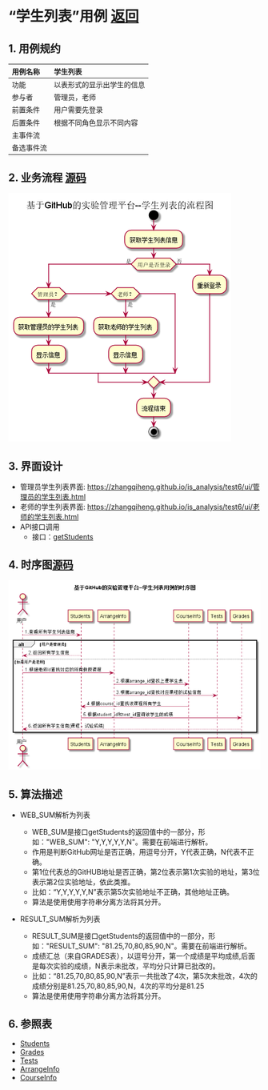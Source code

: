 # “学生列表”用例 [返回](../README.md)
## 1. 用例规约

|用例名称|学生列表|
|:--|:--|
|功能|以表形式的显示出学生的信息|
|参与者|管理员，老师|
|前置条件|用户需要先登录|
|后置条件| 根据不同角色显示不同内容|
|主事件流| |
|备选事件流| |

## 2. 业务流程 [源码](../流程图/学生列表.puml)
![学生列表流程图](../流程图/学生列表.png)

## 3. 界面设计
- 管理员学生列表界面: https://zhangqiheng.github.io/is_analysis/test6/ui/管理员的学生列表.html
- 老师的学生列表界面: https://zhangqiheng.github.io/is_analysis/test6/ui/老师的学生列表.html
- API接口调用
    - 接口：[getStudents](../接口/getStudents.md)

## 4. 时序图[源码](../时序图/学生列表.puml)
![学生列表时序图](../时序图/学生列表.png)

## 5. 算法描述

- WEB_SUM解析为列表
  - WEB_SUM是接口getStudents的返回值中的一部分，形如："WEB_SUM": "Y,Y,Y,Y,Y,N"。需要在前端进行解析。
  - 作用是判断GitHub网址是否正确，用逗号分开，Y代表正确，N代表不正确。
  - 第1位代表总的GitHUB地址是否正确，第2位表示第1次实验的地址，第3位表示第2位实验地址，依此类推。
  - 比如：“Y,Y,Y,Y,Y,N”表示第5次实验地址不正确，其他地址正确。
  - 算法是使用使用字符串分离方法将其分开。

- RESULT_SUM解析为列表
    - RESULT_SUM是接口getStudents的返回值中的一部分，形如："RESULT_SUM": "81.25,70,80,85,90,N"。需要在前端进行解析。
    - 成绩汇总（来自GRADES表），以逗号分开，第一个成绩是平均成绩,后面是每次实验的成绩，N表示未批改，平均分只计算已批改的。
    - 比如：“81.25,70,80,85,90,N”表示一共批改了4次，第5次未批改，4次的成绩分别是81.25,70,80,85,90,N，4次的平均分是81.25
    - 算法是使用使用字符串分离方法将其分开。

## 6. 参照表

- [Students](../数据库设计/sql.md/#Students)
- [Grades](../数据库设计/sql.md/#Grades)
- [Tests](../数据库设计/sql.md/#Tests)
- [ArrangeInfo](../数据库设计/sql.md/#ArrangeInfo)
- [CourseInfo](../数据库设计/sql.md/#CourseInfo)
